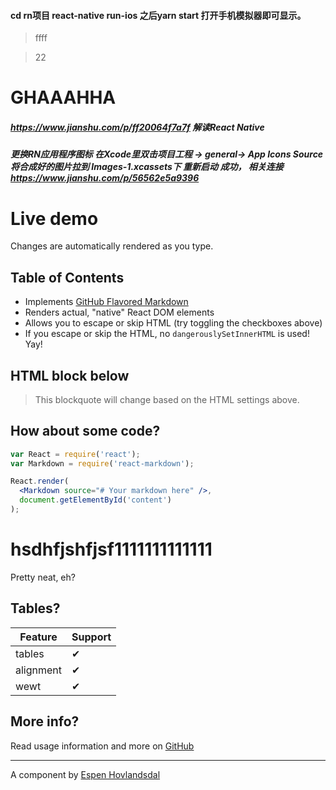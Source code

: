 #### cd rn项目 react-native run-ios 之后yarn start 打开手机模拟器即可显示。

> ffff

> 22

# GHAAAHHA

##### <https://www.jianshu.com/p/ff20064f7a7f>  解读React Native

##### 更换RN应用程序图标 在Xcode里双击项目工程 -> general-> App Icons Source将合成好的图片拉到 Images-1.xcassets下  重新启动 成功， 相关连接 <https://www.jianshu.com/p/56562e5a9396>



# Live demo

Changes are automatically rendered as you type.

## Table of Contents

* Implements [GitHub Flavored Markdown](https://github.github.com/gfm/)
* Renders actual, "native" React DOM elements
* Allows you to escape or skip HTML (try toggling the checkboxes above)
* If you escape or skip the HTML, no `dangerouslySetInnerHTML` is used! Yay!

## HTML block below


<blockquote>
  This blockquote will change based on the HTML settings above.
</blockquote>

## How about some code?
```jsx
var React = require('react');
var Markdown = require('react-markdown');

React.render(
  <Markdown source="# Your markdown here" />,
  document.getElementById('content')
);
```

# hsdhfjshfjsf1111111111111

Pretty neat, eh?

## Tables?

| Feature   | Support |
| --------- | ------- |
| tables    | ✔ |
| alignment | ✔ |
| wewt      | ✔ |

## More info?

Read usage information and more on [GitHub](//github.com/rexxars/react-markdown)

---------------

A component by [Espen Hovlandsdal](https://espen.codes/)
